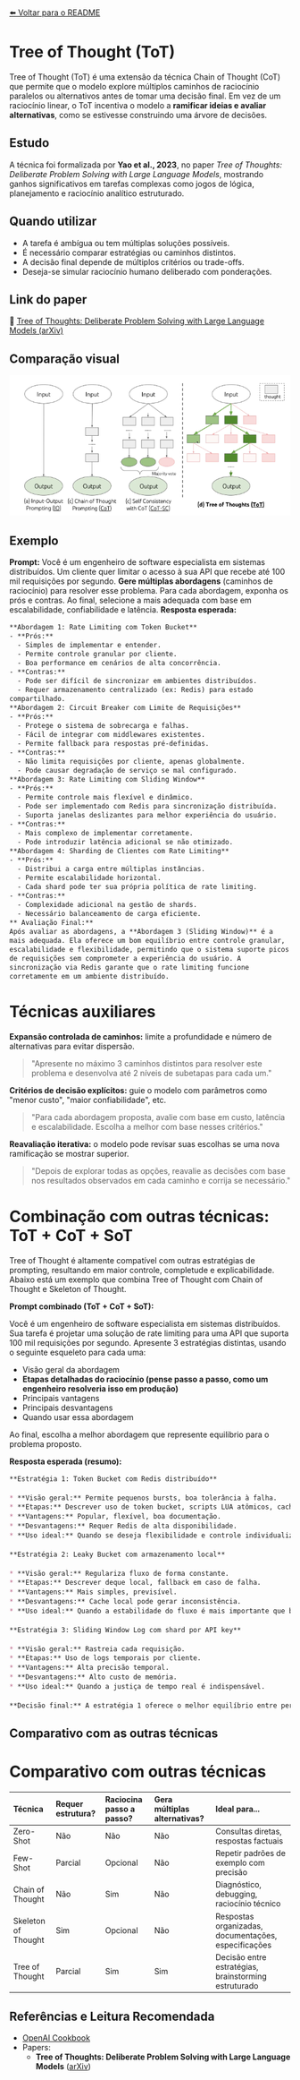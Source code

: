 [⬅️ Voltar para o README](./README.md)

# Tree of Thought (ToT)

Tree of Thought (ToT) é uma extensão da técnica Chain of Thought (CoT) que permite que o modelo explore múltiplos caminhos de raciocínio paralelos ou alternativos antes de tomar uma decisão final. Em vez de um raciocínio linear, o ToT incentiva o modelo a **ramificar ideias e avaliar alternativas**, como se estivesse construindo uma árvore de decisões.

## Estudo

A técnica foi formalizada por **Yao et al., 2023**, no paper *Tree of Thoughts: Deliberate Problem Solving with Large Language Models*, mostrando ganhos significativos em tarefas complexas como jogos de lógica, planejamento e raciocínio analítico estruturado.

## Quando utilizar

* A tarefa é ambígua ou tem múltiplas soluções possíveis.
* É necessário comparar estratégias ou caminhos distintos.
* A decisão final depende de múltiplos critérios ou trade-offs.
* Deseja-se simular raciocínio humano deliberado com ponderações.

## Link do paper

:page_facing_up: [Tree of Thoughts: Deliberate Problem Solving with Large Language Models (arXiv)](https://arxiv.org/abs/2305.10601)

## Comparação visual

![Modelo Tree of Thought](img/tree_of_thoughts.png)

## Exemplo
**Prompt:**
Você é um engenheiro de software especialista em sistemas distribuídos. Um cliente quer limitar o acesso à sua API que recebe até 100 mil requisições por segundo. **Gere múltiplas abordagens** (caminhos de raciocínio) para resolver esse problema. Para cada abordagem, exponha os prós e contras. Ao final, selecione a mais adequada com base em escalabilidade, confiabilidade e latência.
**Resposta esperada:**
```
**Abordagem 1: Rate Limiting com Token Bucket**
- **Prós:**
  - Simples de implementar e entender.
  - Permite controle granular por cliente.
  - Boa performance em cenários de alta concorrência.
- **Contras:**
  - Pode ser difícil de sincronizar em ambientes distribuídos.
  - Requer armazenamento centralizado (ex: Redis) para estado compartilhado.
**Abordagem 2: Circuit Breaker com Limite de Requisições**
- **Prós:**
  - Protege o sistema de sobrecarga e falhas.
  - Fácil de integrar com middlewares existentes.
  - Permite fallback para respostas pré-definidas.
- **Contras:**
  - Não limita requisições por cliente, apenas globalmente.
  - Pode causar degradação de serviço se mal configurado.
**Abordagem 3: Rate Limiting com Sliding Window**
- **Prós:**
  - Permite controle mais flexível e dinâmico.
  - Pode ser implementado com Redis para sincronização distribuída.
  - Suporta janelas deslizantes para melhor experiência do usuário.
- **Contras:**      
  - Mais complexo de implementar corretamente.
  - Pode introduzir latência adicional se não otimizado.
**Abordagem 4: Sharding de Clientes com Rate Limiting**
- **Prós:**
  - Distribui a carga entre múltiplas instâncias.
  - Permite escalabilidade horizontal.
  - Cada shard pode ter sua própria política de rate limiting.
- **Contras:**
  - Complexidade adicional na gestão de shards.
  - Necessário balanceamento de carga eficiente.
** Avaliação Final:**
Após avaliar as abordagens, a **Abordagem 3 (Sliding Window)** é a mais adequada. Ela oferece um bom equilíbrio entre controle granular, escalabilidade e flexibilidade, permitindo que o sistema suporte picos de requisições sem comprometer a experiência do usuário. A sincronização via Redis garante que o rate limiting funcione corretamente em um ambiente distribuído.
```
# Técnicas auxiliares

**Expansão controlada de caminhos:** limite a profundidade e número de alternativas para evitar dispersão.

> "Apresente no máximo 3 caminhos distintos para resolver este problema e desenvolva até 2 níveis de subetapas para cada um."

**Critérios de decisão explícitos:** guie o modelo com parâmetros como "menor custo", "maior confiabilidade", etc.

> "Para cada abordagem proposta, avalie com base em custo, latência e escalabilidade. Escolha a melhor com base nesses critérios."

**Reavaliação iterativa:** o modelo pode revisar suas escolhas se uma nova ramificação se mostrar superior.

> "Depois de explorar todas as opções, reavalie as decisões com base nos resultados observados em cada caminho e corrija se necessário."



# Combinação com outras técnicas: ToT + CoT + SoT

Tree of Thought é altamente compatível com outras estratégias de prompting, resultando em maior controle, completude e explicabilidade. Abaixo está um exemplo que combina Tree of Thought com Chain of Thought e Skeleton of Thought.

**Prompt combinado (ToT + CoT + SoT):**

Você é um engenheiro de software especialista em sistemas distribuídos. Sua tarefa é projetar uma solução de rate limiting para uma API que suporta 100 mil requisições por segundo. Apresente 3 estratégias distintas, usando o seguinte esqueleto para cada uma:

* Visão geral da abordagem
* **Etapas detalhadas do raciocínio (pense passo a passo, como um engenheiro resolveria isso em produção)**
* Principais vantagens
* Principais desvantagens
* Quando usar essa abordagem

Ao final, escolha a melhor abordagem que represente equilibrio para o problema proposto.

**Resposta esperada (resumo):**
```markdown
**Estratégia 1: Token Bucket com Redis distribuído**

* **Visão geral:** Permite pequenos bursts, boa tolerância à falha.
* **Etapas:** Descrever uso de token bucket, scripts LUA atômicos, cache local.
* **Vantagens:** Popular, flexível, boa documentação.
* **Desvantagens:** Requer Redis de alta disponibilidade.
* **Uso ideal:** Quando se deseja flexibilidade e controle individualizado.

**Estratégia 2: Leaky Bucket com armazenamento local**

* **Visão geral:** Regulariza fluxo de forma constante.
* **Etapas:** Descrever deque local, fallback em caso de falha.
* **Vantagens:** Mais simples, previsível.
* **Desvantagens:** Cache local pode gerar inconsistência.
* **Uso ideal:** Quando a estabilidade do fluxo é mais importante que burst handling.

**Estratégia 3: Sliding Window Log com shard por API key**

* **Visão geral:** Rastreia cada requisição.
* **Etapas:** Uso de logs temporais por cliente.
* **Vantagens:** Alta precisão temporal.
* **Desvantagens:** Alto custo de memória.
* **Uso ideal:** Quando a justiça de tempo real é indispensável.

**Decisão final:** A estratégia 1 oferece o melhor equilíbrio entre performance, controle e robustez para a maioria dos cenários em produção com cargas elevadas.
```

## Comparativo com as outras técnicas
# Comparativo com outras técnicas

| Técnica             | Requer estrutura? | Raciocina passo a passo? | Gera múltiplas alternativas? | Ideal para...                                                 |
| :------------------ | :---------------- | :----------------------- | :-------------------------- | :------------------------------------------------------------ |
| Zero-Shot           | Não               | Não                      | Não                         | Consultas diretas, respostas factuais                         |
| Few-Shot            | Parcial           | Opcional                 | Não                         | Repetir padrões de exemplo com precisão                       |
| Chain of Thought    | Não               | Sim                      | Não                         | Diagnóstico, debugging, raciocínio técnico                     |
| Skeleton of Thought | Sim               | Opcional                 | Não                         | Respostas organizadas, documentações, especificações         |
| Tree of Thought     | Parcial           | Sim                      | Sim                         | Decisão entre estratégias, brainstorming estruturado         |

## Referências e Leitura Recomendada
- [OpenAI Cookbook](https://github.com/openai/openai-cookbook)
- Papers:
  - **Tree of Thoughts: Deliberate Problem Solving with Large Language Models** ([arXiv](https://arxiv.org/abs/2305.10601))

```

